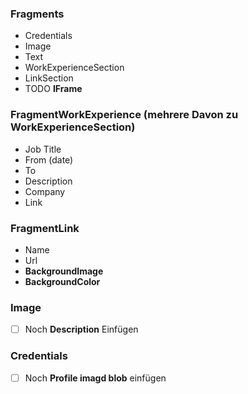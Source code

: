 
### Fragments
- Credentials
- Image
- Text
- WorkExperienceSection
- LinkSection
- TODO **IFrame**

### FragmentWorkExperience (mehrere Davon zu WorkExperienceSection)
- Job Title 
- From (date)
- To
- Description
- Company
- Link

### FragmentLink
- Name
- Url
- **BackgroundImage**
- **BackgroundColor**

### Image
- [ ] Noch **Description** Einfügen 

### Credentials
- [ ] Noch **Profile imagd blob** einfügen
